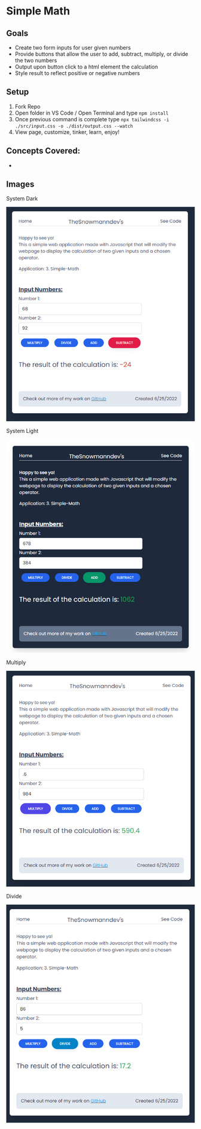 # Simple Math

## Goals

- Create two form inputs for user given numbers
- Provide buttons that allow the user to add, subtract, multiply, or divide the two numbers
- Output upon button click to a html element the calculation
- Style result to reflect positive or negative numbers

## Setup

1. Fork Repo
2. Open folder in VS Code / Open Terminal and type `npm install`
3. Once previous command is complete type `npx tailwindcss -i ./src/input.css -o ./dist/output.css --watch`
4. View page, customize, tinker, learn, enjoy!

## Concepts Covered:

-

## Images

System Dark

![Alt text](https://raw.githubusercontent.com/Thesnowmanndev/Random-Small-Web-Apps/Simple-Math/3.%20Simple-Math/images/system-dark-subtract-negative.png "Picture of Page with Dark Theme")

System Light

![Alt text](https://raw.githubusercontent.com/Thesnowmanndev/Random-Small-Web-Apps/Simple-Math/3.%20Simple-Math/images/system-light-add-positive.png "Picture of Page with Light Theme")

Multiply

![Alt text](https://raw.githubusercontent.com/Thesnowmanndev/Random-Small-Web-Apps/Simple-Math/3.%20Simple-Math/images/multiply.png "Picture of app doing multiplication")

Divide

![Alt text](https://raw.githubusercontent.com/Thesnowmanndev/Random-Small-Web-Apps/Simple-Math/3.%20Simple-Math/images/division.png "Picture of app doing division")
